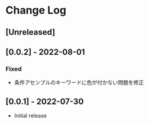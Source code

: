 # Change Log

## [Unreleased]

## [0.0.2] - 2022-08-01
### Fixed
- 条件アセンブルのキーワードに色が付かない問題を修正

## [0.0.1] - 2022-07-30
- Initial release